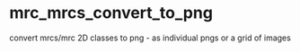 # mrc_mrcs_convert_to_png
convert mrcs/mrc 2D classes to png - as individual pngs or a grid of images
